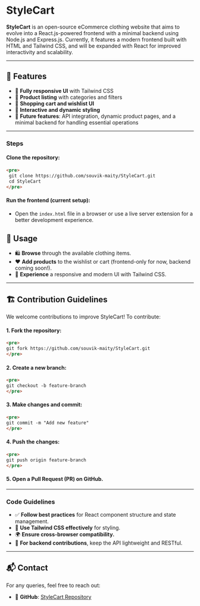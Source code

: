 # **StyleCart**

**StyleCart** is an open-source eCommerce clothing website that aims to evolve into a React.js-powered frontend with a minimal backend using Node.js and Express.js. Currently, it features a modern frontend built with HTML and Tailwind CSS, and will be expanded with React for improved interactivity and scalability.

---

## 🚀 **Features**

- 🔹 **Fully responsive UI** with Tailwind CSS
- 🔹 **Product listing** with categories and filters
- 🔹 **Shopping cart and wishlist UI**
- 🔹 **Interactive and dynamic styling**
- 🔹 **Future features**: API integration, dynamic product pages, and a minimal backend for handling essential operations

---


### **Steps**

#### **Clone the repository:**

```html
<pre>
 git clone https://github.com/souvik-maity/StyleCart.git
 cd StyleCart
</pre>
```

#### **Run the frontend (current setup):**

- Open the `index.html` file in a browser or use a live server extension for a better development experience.


## 📌 **Usage**

- 🛍️ **Browse** through the available clothing items.
- ❤️ **Add products** to the wishlist or cart (frontend-only for now, backend coming soon!).
- 🎨 **Experience** a responsive and modern UI with Tailwind CSS.

---

## 🏗️ **Contribution Guidelines**

We welcome contributions to improve StyleCart! To contribute:

#### **1. Fork the repository:**

```html
<pre>
git fork https://github.com/souvik-maity/StyleCart.git
</pre>
```

#### **2. Create a new branch:**

```html
<pre>
git checkout -b feature-branch
</pre>
```

#### **3. Make changes and commit:**

```html
<pre>
git commit -m "Add new feature"
</pre>
```

#### **4. Push the changes:**

```html
<pre>
git push origin feature-branch
</pre>
```

#### **5. Open a Pull Request (PR) on GitHub.**

---

### **Code Guidelines**

- ✅ **Follow best practices** for React component structure and state management.
- 🎨 **Use Tailwind CSS effectively** for styling.
- 🌍 **Ensure cross-browser compatibility.**
- 🔹 **For backend contributions**, keep the API lightweight and RESTful.

---



## 📬 **Contact**

For any queries, feel free to reach out:

- 🔗 **GitHub**: [StyleCart Repository](https://github.com/souvik-maity/StyleCart.git)
  

